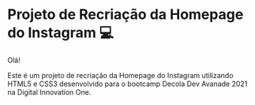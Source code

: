 # Projeto de Recriação da Homepage do Instagram :computer:

Olá! 

Este é um projeto de recriação da Homepage do Instagram utilizando HTML5 e CSS3 desenvolvido para o bootcamp Decola Dev Avanade 2021 na Digital Innovation One.